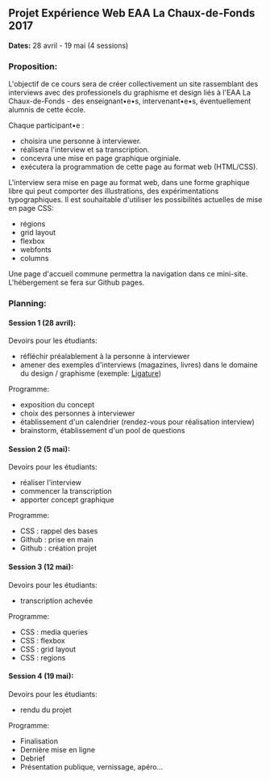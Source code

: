 ## Projet Expérience Web EAA La Chaux-de-Fonds 2017

**Dates:** 28 avril - 19 mai (4 sessions)

### Proposition: 

L'objectif de ce cours sera de créer collectivement un site rassemblant des interviews avec des professionels du graphisme et design liés à l'EAA La Chaux-de-Fonds - des enseignant•e•s, intervenant•e•s, éventuellement alumnis de cette école.

Chaque participant•e : 

* choisira une personne à interviewer.
* réalisera l'interview et sa transcription.
* concevra une mise en page graphique orginiale.
* exécutera la programmation de cette page au format web (HTML/CSS).

L'interview sera mise en page au format web, dans une forme graphique libre qui peut comporter des illustrations, des expérimentations typographiques. Il est souhaitable d'utiliser les possibilités actuelles de mise en page CSS: 

* régions
* grid layout
* flexbox
* webfonts
* columns

Une page d'accueil commune permettra la navigation dans ce mini-site. L'hébergement se fera sur Github pages.

<h3>Planning:</h3>

#### Session 1 (28 avril):

Devoirs pour les étudiants:
- réfléchir préalablement à la personne à interviewer
- amener des exemples d'interviews (magazines, livres) dans le domaine du design / graphisme (exemple: [Ligature](http://ligature.ch/paper/))

Programme:
* exposition du concept
* choix des personnes à interviewer
* établissement d'un calendrier (rendez-vous pour réalisation interview)
* brainstorm, établissement d'un pool de questions

#### Session 2 (5 mai):

Devoirs pour les étudiants: 
- réaliser l'interview
- commencer la transcription
- apporter concept graphique

Programme:
* CSS : rappel des bases
* Github : prise en main
* Github : création projet

#### Session 3 (12 mai):

Devoirs pour les étudiants: 
- transcription achevée

Programme:
* CSS : media queries
* CSS : flexbox
* CSS : grid layout
* CSS : regions

#### Session 4 (19 mai):

Devoirs pour les étudiants: 
- rendu du projet

Programme:
* Finalisation
* Dernière mise en ligne
* Debrief
* Présentation publique, vernissage, apéro...

